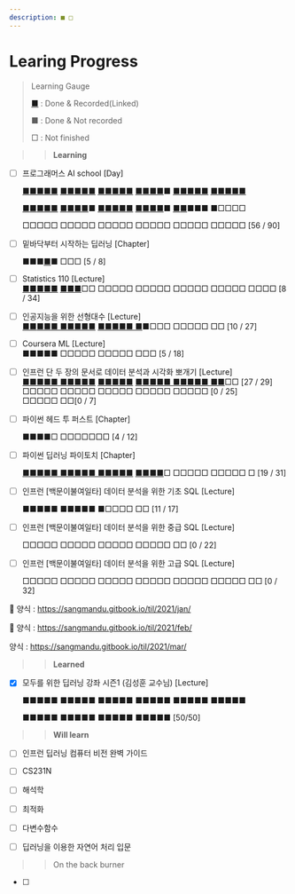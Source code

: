 ```yaml
---
description: ■ □
---
```


# Learing Progress

> Learning Gauge
>
> [■](https://sangmandu.gitbook.io/til/) : Done & Recorded\(Linked\)
>
> ■ : Done & Not recorded
>
> □ : Not finished



> > **Learning**

* [ ] 프로그래머스 AI school  \[Day\] 

  [■](https://sangmandu.gitbook.io/til/2020/dec/1)[■■](https://sangmandu.gitbook.io/til/2020/dec/2)[■](https://sangmandu.gitbook.io/til/2020/dec/3)[■](https://sangmandu.gitbook.io/til/2020/dec/4) [■](https://sangmandu.gitbook.io/til/2020/dec/7)[■](https://sangmandu.gitbook.io/til/2020/dec/8)[■](https://sangmandu.gitbook.io/til/2020/dec/9)[■](https://sangmandu.gitbook.io/til/2020/dec/10)[■](https://sangmandu.gitbook.io/til/2020/dec/11) [■](https://sangmandu.gitbook.io/til/2020/dec/14)[■](https://sangmandu.gitbook.io/til/2020/dec/15)[■](https://sangmandu.gitbook.io/til/2020/dec/16)[■](https://sangmandu.gitbook.io/til/2020/dec/17)[■](https://sangmandu.gitbook.io/til/2020/dec/18) [■](https://sangmandu.gitbook.io/til/2020/dec/21)[■](https://sangmandu.gitbook.io/til/2020/dec/26)[■](https://sangmandu.gitbook.io/til/2020/dec/25)[■](https://sangmandu.gitbook.io/til/2020/dec/29)■ [■](https://sangmandu.gitbook.io/til/2021/jan/4)[■■](https://sangmandu.gitbook.io/til/2021/jan/7)[■■](https://sangmandu.gitbook.io/til/2021/jan/8) [■](https://sangmandu.gitbook.io/til/2021/jan/11)[■](https://sangmandu.gitbook.io/til/2021/jan/12)[■](https://sangmandu.gitbook.io/til/2021/jan/13)[■](https://sangmandu.gitbook.io/til/2021/jan/14)[■](https://sangmandu.gitbook.io/til/2021/jan/15)

  [■](https://sangmandu.gitbook.io/til/2021/jan/18)[■](https://sangmandu.gitbook.io/til/2021/jan/19)[■](https://sangmandu.gitbook.io/til/2021/jan/20)[■](https://sangmandu.gitbook.io/til/2021/jan/21)[■](https://sangmandu.gitbook.io/til/2021/jan/22) [■](https://sangmandu.gitbook.io/til/2021/jan/25)[■](https://sangmandu.gitbook.io/til/2021/jan/26)[■](https://sangmandu.gitbook.io/til/2021/jan/27)[■](https://sangmandu.gitbook.io/til/2021/jan/28)■ [■](https://sangmandu.gitbook.io/til/2021/feb/1)[■](https://sangmandu.gitbook.io/til/2021/feb/2)[■](https://sangmandu.gitbook.io/til/2021/feb/3)[■](https://sangmandu.gitbook.io/til/2021/feb/4)[■](https://sangmandu.gitbook.io/til/2021/feb/5) [■](https://sangmandu.gitbook.io/til/2021/feb/15)[■](https://sangmandu.gitbook.io/til/2021/feb/16)[■](https://sangmandu.gitbook.io/til/2021/feb/17)[■](https://sangmandu.gitbook.io/til/2021/feb/18)■ [■](https://sangmandu.gitbook.io/til/2021/feb/22)[■](https://sangmandu.gitbook.io/til/2021/feb/23)■■■ ■□□□□

  □□□□□ □□□□□ □□□□□ □□□□□ □□□□□ □□□□□ \[56 / 90\]

* [ ] 밑바닥부터 시작하는 딥러닝 \[Chapter\]

  ■■■[■](https://sangmandu.gitbook.io/til/2020/dec/14)■ □□□ \[5 / 8\]

* [ ] Statistics 110 \[Lecture\]  
  [■](https://sangmandu.gitbook.io/til/2021/jan/8)[■](https://sangmandu.gitbook.io/til/2021/jan/12)[■](https://sangmandu.gitbook.io/til/2021/jan/13)[■](https://sangmandu.gitbook.io/til/2021/jan/14)[■](https://sangmandu.gitbook.io/til/2021/jan/17) [■](https://sangmandu.gitbook.io/til/2021/jan/18)[■](https://sangmandu.gitbook.io/til/2021/jan/23)[■](https://sangmandu.gitbook.io/til/2021/jan/24)□□ □□□□□ □□□□□ □□□□□ □□□□□ □□□□ \[8 / 34\]

* [ ] 인공지능을 위한 선형대수 \[Lecture\]  
  [■■](https://sangmandu.gitbook.io/til/2021/jan/8)[■■■ ■■■■■](https://sangmandu.gitbook.io/til/2021/jan/16) [■■■](https://sangmandu.gitbook.io/til/2021/feb/12)[■■ ■](https://sangmandu.gitbook.io/til/2021/feb/13)■□□□ □□□□□ □□ \[10 / 27\]

* [ ] Coursera ML \[Lecture\]  
  ■■■■■ □□□□□ □□□□□ □□□ \[5 / 18\]

* [ ] 인프런 단 두 장의 문서로 데이터 분석과 시각화 뽀개기 \[Lecture\]  
  [■■■■■](https://sangmandu.gitbook.io/til/2021/jan/1)[ ■](https://sangmandu.gitbook.io/til/2021/jan/2)[■■■■](https://sangmandu.gitbook.io/til/2021/jan/3) [■■■■■](https://sangmandu.gitbook.io/til/2021/jan/4) [■■■■■ ■■■■■ ■■](https://sangmandu.gitbook.io/til/2021/jan/5)□□ \[27 / 29\]  
  □□□□□ □□□□□ □□□□□ □□□□□ □□□□□ \[0 / 25\]  
  □□□□□ □□\[0 / 7\]

* [ ] 파이썬 헤드 투 퍼스트 \[Chapter\]

  ■■■■□ □□□□□□□ \[4 / 12\]

* [ ] 파이썬 딥러닝 파이토치 \[Chapter\]

  [■■■■](https://sangmandu.gitbook.io/til/2021/feb/4)[■ ■■■](https://sangmandu.gitbook.io/til/2021/feb/5)[■](https://sangmandu.gitbook.io/til/2021/feb/6)[■ ■■](https://sangmandu.gitbook.io/til/2021/feb/7)[■](https://sangmandu.gitbook.io/til/2021/feb/8)[■■](https://sangmandu.gitbook.io/til/2021/feb/9) [■■](https://sangmandu.gitbook.io/til/2021/feb/10)[■](https://sangmandu.gitbook.io/til/2021/feb/11)[■](https://sangmandu.gitbook.io/til/2021/feb/21)□ □□□□□ □□□□□ □ \[19 / 31\]

* [ ] 인프런 \[백문이불여일타\] 데이터 분석을 위한 기초 SQL \[Lecture\]

  ■■■■■ ■■■■■ ■□□□□ □□ \[11 / 17\]

* [ ] 인프런 \[백문이불여일타\] 데이터 분석을 위한 중급 SQL \[Lecture\]

  □□□□□ □□□□□ □□□□□ □□□□□ □□ \[0 / 22\]

* [ ] 인프런 \[백문이불여일타\] 데이터 분석을 위한 고급 SQL \[Lecture\]

  □□□□□ □□□□□ □□□□□ □□□□□ □□□□□ □□□□□ □□ \[0 / 32\]

🍚 양식 : https://sangmandu.gitbook.io/til/2021/jan/

 🍚  양식 : https://sangmandu.gitbook.io/til/2021/feb/

  양식 : https://sangmandu.gitbook.io/til/2021/mar/

  


> > **Learned**

* [x] 모두를 위한 딥러닝 강좌 시즌1 \(김성훈 교수님\) \[Lecture\] 

  ■■■■■ ■■■■■ ■■■■■ ■■■■■ ■■■■■ ■■■■■

  ■■■■■ ■■■■■ ■■■■■ ■■■■■ \[50/50\]



> > **Will learn**

* [ ] 인프런 딥러닝 컴퓨터 비전 완벽 가이드

* [ ] CS231N

* [ ] 해석학

* [ ] 최적화

* [ ] 다변수함수

* [ ] 딥러닝을 이용한 자연어 처리 입문





> > On the back burner

* [ ] 


